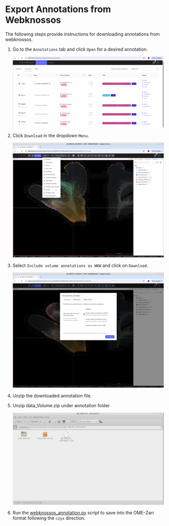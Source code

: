 # Export Annotations from Webknossos

The following steps provide instructions for downloading annotations from webknossos. 

1. Go to the `Annotations` tab and click `Open` for a desired annotation.

    ![](img/webknossos_annotation.png)

2. Click `Download` in the dropdown `Menu`.

    ![](img/webknossos_download.png)

3. Select `Include volume annotations as WKW` and click on `Download`.

    ![](img/webknossos_download_options.png)

4. Unzip the downloaded annotation file.

5. Unzip data_Volume.zip under annotation folder 

    ![](img/webknossos_data_volume.png)

6. Run the [webknossos_annotation.py](https://github.com/lincbrain/linc-convert/blob/main/linc_convert/modalities/wk/webknossos_annotation.py) script to save into the OME-Zarr format following the `czyx` direction. 

   
